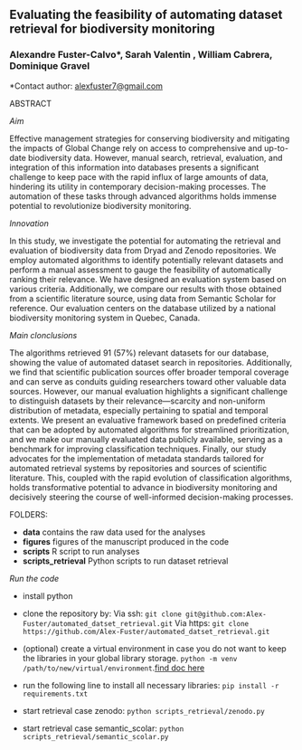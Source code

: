 ## Evaluating the feasibility of automating dataset retrieval for biodiversity monitoring

### Alexandre Fuster-Calvo\*, Sarah Valentin , William Cabrera, Dominique Gravel

\*Contact author: alexfuster7@gmail.com

ABSTRACT

_Aim_

Effective management strategies for conserving biodiversity and mitigating the impacts of Global Change rely on access to comprehensive and up-to-date biodiversity data. However, manual search, retrieval, evaluation, and integration of this information into databases presents a significant challenge to keep pace with the rapid influx of large amounts of data, hindering its utility in contemporary decision-making processes. The automation of these tasks through advanced algorithms holds immense potential to revolutionize biodiversity monitoring.

_Innovation_

In this study, we investigate the potential for automating the retrieval and evaluation of biodiversity data from Dryad and Zenodo repositories. We employ automated algorithms to identify potentially relevant datasets and perform a manual assessment to gauge the feasibility of automatically ranking their relevance. We have designed an evaluation system based on various criteria. Additionally, we compare our results with those obtained from a scientific literature source, using data from Semantic Scholar for reference. Our evaluation centers on the database utilized by a national biodiversity monitoring system in Quebec, Canada.

_Main clonclusions_

The algorithms retrieved 91 (57%) relevant datasets for our database, showing the value of automated dataset search in repositories. Additionally, we find that scientific publication sources offer broader temporal coverage and can serve as conduits guiding researchers toward other valuable data sources. However, our manual evaluation highlights a significant challenge to distinguish datasets by their relevance—scarcity and non-uniform distribution of metadata, especially pertaining to spatial and temporal extents. We present an evaluative framework based on predefined criteria that can be adopted by automated algorithms for streamlined prioritization, and we make our manually evaluated data publicly available, serving as a benchmark for improving classification techniques. Finally, our study advocates for the implementation of metadata standards tailored for automated retrieval systems by repositories and sources of scientific literature. This, coupled with the rapid evolution of classification algorithms, holds transformative potential to advance in biodiversity monitoring and decisively steering the course of well-informed decision-making processes.


FOLDERS:

- **data** contains the raw data used for the analyses
- **figures** figures of the manuscript produced in the code 
- **scripts** R script to run analyses
- **scripts_retrieval** Python scripts to run dataset retrieval

_Run the code_

- install python
- clone the repository by:
  Via ssh: `git clone git@github.com:Alex-Fuster/automated_datset_retrieval.git`
  Via https: `git clone https://github.com/Alex-Fuster/automated_datset_retrieval.git`

- (optional) create a virtual environment in case you do not want to keep the libraries in your global library storage. `python -m venv /path/to/new/virtual/environment`.[find doc here](https://docs.python.org/3/library/venv.html)

- run the following line to install all necessary libraries: `pip install -r requirements.txt`

- start retrieval case zenodo: `python scripts_retrieval/zenodo.py`

- start retrieval case semantic_scolar: `python scripts_retrieval/semantic_scolar.py`
